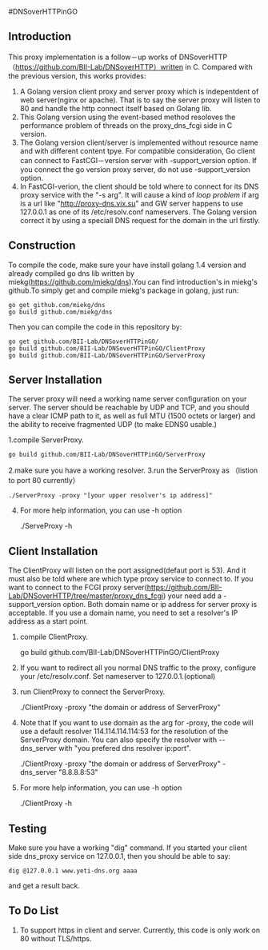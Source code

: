 #DNSoverHTTPinGO

Introduction
------------
This proxy implementation is a follow－up works of DNSoverHTTP（https://github.com/BII-Lab/DNSoverHTTP）written in C. Compared with the previous version, this works provides:

1. A Golang version client proxy and server proxy which is indepentdent of web server(nginx or apache). That is to say the server proxy will listen to 80 and handle the http connect itself based on Golang lib.
2. This Golang version using the event-based method resoloves the performance problem of threads on the proxy_dns_fcgi side in C version.
3. The Golang version client/server is implemented without resource name and with different content tpye. For compatible consideration, Go client can connect to FastCGI－version server with -support_version option. If you connect the go version proxy server, do not use -support_version option.
4. In FastCGI-verion, the client should be told where to connect for its DNS proxy service with the "-s arg". It will cause a kind of *loop problem* if arg is a url like "http://proxy-dns.vix.su" and GW server happens to  use 127.0.0.1 as one of its /etc/resolv.conf nameservers. The Golang version correct it by using a speciall DNS request for the domain in the url firstly.

Construction
------------

To compile the code, make sure your have install golang 1.4 version and  already compiled go dns lib written by miekg(https://github.com/miekg/dns).You can find introduction's in miekg's github.To simply get and compile miekg's package in golang, just run:

	go get github.com/miekg/dns
	go build github.com/miekg/dns

Then you can compile the code in this repository by:

	go get github.com/BII-Lab/DNSoverHTTPinGO/
	go build github.com/BII-Lab/DNSoverHTTPinGO/ClientProxy
	go build github.com/BII-Lab/DNSoverHTTPinGO/ServerProxy

Server Installation
-------------------

The server proxy will need a working name server configuration on your server. The server should be reachable by UDP and TCP, and you should have a clear ICMP path to it, as well as full MTU (1500 octets or larger) and the ability to receive fragmented UDP (to make EDNS0 usable.)

1.compile ServerProxy.
	
	go build github.com/BII-Lab/DNSoverHTTPinGO/ServerProxy

2.make sure you have a working resolver.
3.run the ServerProxy as （listion to port 80 currently） 
	
	./ServerProxy -proxy "[your upper resolver's ip address]"
4. For more help information, you can use -h option
	
	./ServeProxy -h

Client Installation
-------------------

The ClientProxy will listen on the port assigned(defaut port is 53). And it must also be told where are which type proxy service to connect to. If you want to connect to the FCGI proxy server(https://github.com/BII-Lab/DNSoverHTTP/tree/master/proxy_dns_fcgi) your need add a -support_version option. Both domain name or ip address for server proxy is acceptable. If you use a domain name, you need to set a resolver's IP address as a start point.

1. compile ClientProxy.
	
	go build github.com/BII-Lab/DNSoverHTTPinGO/ClientProxy
	
2. If you want to redirect all you normal DNS traffic to the proxy, configure your /etc/resolv.conf. Set nameserver to 127.0.0.1.(optional)

3. run ClientProxy to connect the ServerProxy. 
	
	./ClientProxy -proxy "the domain or address of ServerProxy"

4. Note that If you want to use domain as the arg for -proxy, the code will use a default resolver 114.114.114.114:53 for the resolution of the ServerProxy domain. You can also specify the resolver with --dns_server with "you prefered dns resolver ip:port".

	./ClientProxy -proxy "the domain or address of ServerProxy" -dns_server "8.8.8.8:53"
	
5. For more help information, you can use -h option
	
	./ClientProxy -h

Testing
-------

Make sure you have a working "dig" command. If you started your client side dns_proxy service on 127.0.0.1, then you should be able to say:

	dig @127.0.0.1 www.yeti-dns.org aaaa

and get a result back.

To Do List
-----------
1. To support https in client and server. Currently, this code is only work on 80 without TLS/https. 
